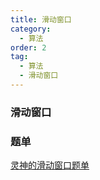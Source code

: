 ```yaml
---
title: 滑动窗口
category:
  - 算法
order: 2
tag:
  - 算法
  - 滑动窗口
---
```


### 滑动窗口

### 题单
[灵神的滑动窗口题单](https://leetcode.cn/circle/discuss/0viNMK/)